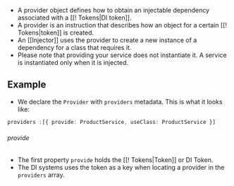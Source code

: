 - A provider object defines how to obtain an injectable dependency associated with a [[! Tokens|DI token]].
- A provider is an instruction that describes how an object for a certain [[! Tokens|token]] is created.
- An [[Injector]] uses the provider to create a new instance of a dependency for a class that requires it.
- Please note that providing your service does not instantiate it. A service is instantiated only when it is injected.

## Example

- We declare the `Provider` with `providers` metadata. This is what it looks like:
```typescript
providers :[{ provide: ProductService, useClass: ProductService }]
```
###### provide
- The first property `provide` holds the [[! Tokens|Token]] or DI Token. 
- The DI systems uses the token as a key when locating a provider in the `providers` array.